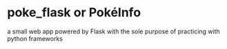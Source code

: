 # poke_flask or PokéInfo

a small web app powered by Flask with the sole purpose of practicing with python frameworks
